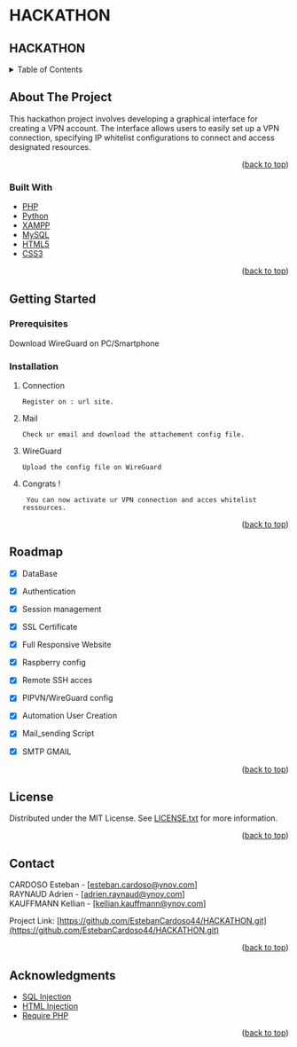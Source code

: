 # HACKATHON
<div id="top"></div>

<!-- HACKATHON  -->
## HACKATHON

<!-- TABLE OF CONTENTS -->
<details>
  <summary>Table of Contents</summary>
  <ol>
    <li>
      <a href="#about-the-project">About The Project</a>
      <ul>
        <li><a href="#built-with">Built With</a></li>
      </ul>
    </li>
    <li>
      <a href="#getting-started">Getting Started</a>
      <ul>
        <li><a href="#prerequisites">Prerequisites</a></li>
        <li><a href="#installation">Installation</a></li>
      </ul>
    </li>
    <li><a href="#roadmap">Roadmap</a></li>
    <li><a href="#license">License</a></li>
    <li><a href="#contact">Contact</a></li>
    <li><a href="#acknowledgments">Acknowledgments</a></li>
  </ol>
</details>



<!-- ABOUT THE PROJECT -->
## About The Project
This hackathon project involves developing a graphical interface for creating a VPN account. The interface allows users to easily set up a VPN connection, specifying IP whitelist configurations to connect and access designated resources.



<p align="right">(<a href="#top">back to top</a>)</p>



### Built With
* [PHP](https://www.php.net/)
* [Python](https://www.python.org/)
* [XAMPP](https://www.apachefriends.org/fr/index.html)
* [MySQL](https://www.mysql.com/fr/)
* [HTML5](https://html.spec.whatwg.org/multipage/)
* [CSS3](https://developer.mozilla.org/en-US/docs/Web/CSS)

<p align="right">(<a href="#top">back to top</a>)</p>



<!-- GETTING STARTED -->
## Getting Started

### Prerequisites

Download WireGuard on PC/Smartphone

### Installation

1. Connection
   ```
   Register on : url site.
   ```
2. Mail
   ```
   Check ur email and download the attachement config file.
   ```
3. WireGuard
   ```
   Upload the config file on WireGuard
   ```
4. Congrats !
   ```
    You can now activate ur VPN connection and acces whitelist ressources.
   ```

<p align="right">(<a href="#top">back to top</a>)</p>



<!-- ROADMAP -->
## Roadmap

- [x] DataBase
- [x] Authentication
- [x] Session management
- [x] SSL Certificate
- [x] Full Responsive Website
- [x] Raspberry config
- [x] Remote SSH acces 
- [x] PIPVN/WireGuard config
- [x] Automation User Creation
- [x] Mail_sending Script 
- [x] SMTP GMAIL


<p align="right">(<a href="#top">back to top</a>)</p>

<!-- LICENSE -->
## License

Distributed under the MIT License. See [LICENSE.txt]() for more information.

<p align="right">(<a href="#top">back to top</a>)</p>



<!-- CONTACT -->
## Contact

CARDOSO Esteban - [esteban.cardoso@ynov.com] <br>
RAYNAUD Adrien - [adrien.raynaud@ynov.com] <br>
KAUFFMANN Kellian - [kellian.kauffmann@ynov.com] <br>



Project Link: [https://github.com/EstebanCardoso44/HACKATHON.git](https://github.com/EstebanCardoso44/HACKATHON.git)

<p align="right">(<a href="#top">back to top</a>)</p>

<!-- ACKNOWLEDGMENTS -->
## Acknowledgments
* [SQL Injection](https://www.php.net/manual/fr/security.database.sql-injection.php)
* [HTML Injection](https://riptutorial.com/php/example/11883/cross-site-scripting--xss-)
* [Require PHP](https://www.php.net/manual/fr/function.require.php)

<p align="right">(<a href="#top">back to top</a>)</p>
